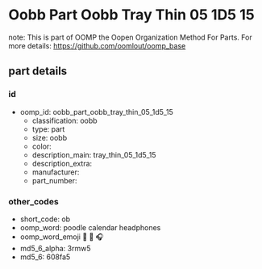 # Oobb Part Oobb Tray Thin 05 1D5 15  

note: This is part of OOMP the Oopen Organization Method For Parts. For more details: https://github.com/oomlout/oomp_base

##  part details





### id
* oomp_id: oobb_part_oobb_tray_thin_05_1d5_15
  * classification: oobb
  * type: part
  * size: oobb
  * color: 
  * description_main: tray_thin_05_1d5_15
  * description_extra: 
  * manufacturer: 
  * part_number: 

### other_codes
* short_code: ob
* oomp_word: poodle calendar headphones
* oomp_word_emoji :poodle: :calendar: :headphones:
* md5_6_alpha: 3rmw5
* md5_6: 608fa5